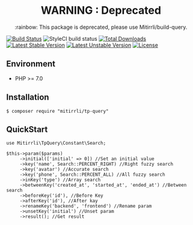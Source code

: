 <h1 align="center"> WARNING : Deprecated </h1>
<p align="center">:rainbow: This package is deprecated, please use Mitirrli/build-query.</p>

[![Build Status](https://travis-ci.org/Mitirrli/query.svg?branch=master)](https://travis-ci.org/Mitirrli/query)
![StyleCI build status](https://github.styleci.io/repos/209699257/shield) 
[![Total Downloads](https://poser.pugx.org/mitirrli/tp-query/downloads)](https://packagist.org/packages/mitirrli/tp-query)
[![Latest Stable Version](https://poser.pugx.org/mitirrli/tp-query/v/stable)](https://packagist.org/packages/mitirrli/tp-query)
[![Latest Unstable Version](https://poser.pugx.org/mitirrli/tp-query/v/unstable)](https://packagist.org/packages/mitirrli/tp-query)
<a href="https://packagist.org/packages/mitirrli/tp-query"><img src="https://poser.pugx.org/mitirrli/tp-query/license" alt="License"></a>

## Environment

- PHP >= 7.0

## Installation

```shell
$ composer require "mitirrli/tp-query"
```

## QuickStart
```
use Mitirrli\TpQuery\Constant\Search;

$this->param($params)
     ->initial(['initial' => 0]) //Set an initial value
     ->key('name', Search::PERCENT_RIGHT) //Right fuzzy search
     ->key('avatar') //Accurate search
     ->key('phone', Search::PERCENT_ALL) //All fuzzy search
     ->inKey('type') //Array search
     ->betweenKey('created_at', 'started_at', 'ended_at') //Between search
     ->beforeKey('id'), //Before Key
     ->afterKey('id'), //After kay
     ->renameKey('backend', 'frontend') //Rename param
     ->unsetKey('initial') //Unset param
     ->result(); //Get result
```  
  
